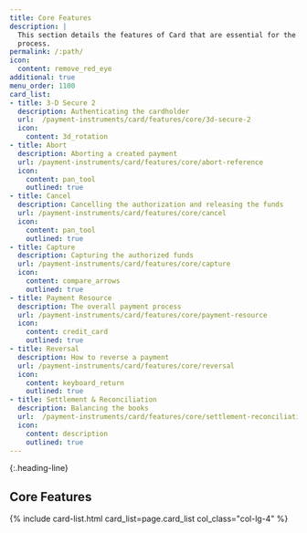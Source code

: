 ```yaml
---
title: Core Features
description: |
  This section details the features of Card that are essential for the payment
  process.
permalink: /:path/
icon:
  content: remove_red_eye
additional: true
menu_order: 1100
card_list:
- title: 3-D Secure 2
  description: Authenticating the cardholder
  url:  /payment-instruments/card/features/core/3d-secure-2
  icon:
    content: 3d_rotation
- title: Abort
  description: Aborting a created payment
  url: /payment-instruments/card/features/core/abort-reference
  icon:
    content: pan_tool
    outlined: true
- title: Cancel
  description: Cancelling the authorization and releasing the funds
  url: /payment-instruments/card/features/core/cancel
  icon:
    content: pan_tool
    outlined: true
- title: Capture
  description: Capturing the authorized funds
  url: /payment-instruments/card/features/core/capture
  icon:
    content: compare_arrows
    outlined: true
- title: Payment Resource
  description: The overall payment process
  url: /payment-instruments/card/features/core/payment-resource
  icon:
    content: credit_card
    outlined: true
- title: Reversal
  description: How to reverse a payment
  url: /payment-instruments/card/features/core/reversal
  icon:
    content: keyboard_return
    outlined: true
- title: Settlement & Reconciliation
  description: Balancing the books
  url:  /payment-instruments/card/features/core/settlement-reconciliation
  icon:
    content: description
    outlined: true
---
```


{:.heading-line}

## Core Features

{% include card-list.html card_list=page.card_list
    col_class="col-lg-4" %}
